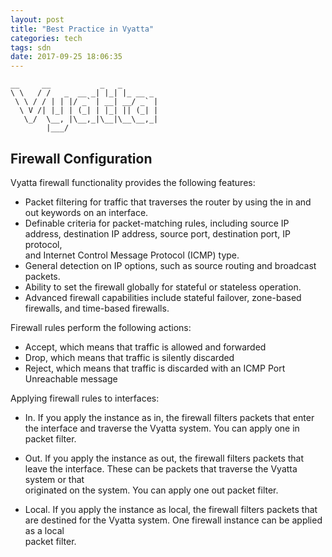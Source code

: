 ```yaml
---
layout: post
title: "Best Practice in Vyatta"
categories: tech
tags: sdn
date: 2017-09-25 18:06:35
---
```


```
__     __           _   _        
\ \   / /   _  __ _| |_| |_ __ _ 
 \ \ / / | | |/ _` | __| __/ _` |
  \ V /| |_| | (_| | |_| || (_| |
   \_/  \__, |\__,_|\__|\__\__,_|
        |___/                    
```


## Firewall Configuration

Vyatta firewall functionality provides the following features:  

* Packet filtering for traffic that traverses the router by using the in and out keywords on an interface.
* Definable criteria for packet-matching rules, including source IP address, destination IP address, source port, destination port, IP protocol,  
  and Internet Control Message Protocol (ICMP) type.
* General detection on IP options, such as source routing and broadcast packets.
* Ability to set the firewall globally for stateful or stateless operation.
* Advanced firewall capabilities include stateful failover, zone-based firewalls, and time-based firewalls.

Firewall rules perform the following actions:

* Accept, which means that traffic is allowed and forwarded
* Drop, which means that traffic is silently discarded
* Reject, which means that traffic is discarded with an ICMP Port Unreachable message

Applying firewall rules to interfaces:

* In. If you apply the instance as in, the firewall filters packets that enter the interface and traverse the Vyatta system. You can apply one in packet filter.

* Out. If you apply the instance as out, the firewall filters packets that leave the interface. These can be packets that traverse the Vyatta system or that   
  originated on the system. You can apply one out packet filter.

* Local. If you apply the instance as local, the firewall filters packets that are destined for the Vyatta system. One firewall instance can be applied as a local  
  packet filter.
